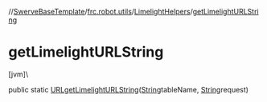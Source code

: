 //[SwerveBaseTemplate](../../../index.md)/[frc.robot.utils](../index.md)/[LimelightHelpers](index.md)/[getLimelightURLString](get-limelight-u-r-l-string.md)

# getLimelightURLString

[jvm]\

public static [URL](https://docs.oracle.com/javase/8/docs/api/java/net/URL.html)[getLimelightURLString](get-limelight-u-r-l-string.md)([String](https://docs.oracle.com/javase/8/docs/api/java/lang/String.html)tableName, [String](https://docs.oracle.com/javase/8/docs/api/java/lang/String.html)request)
